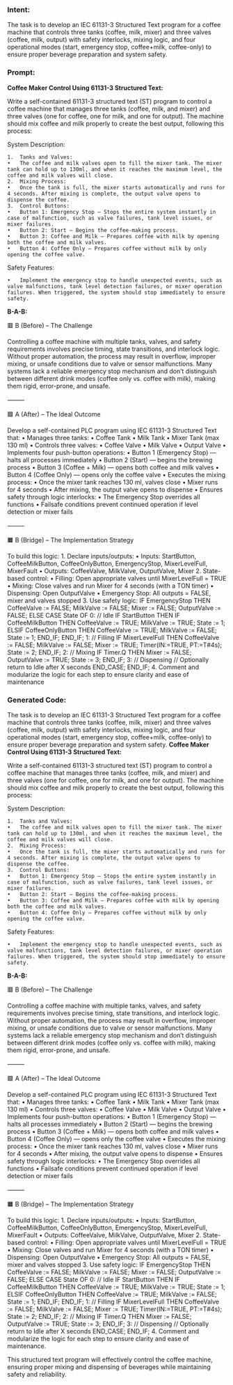 ### Intent:
The task is to develop an IEC 61131-3 Structured Text program for a coffee machine that controls three tanks (coffee, milk, mixer) and three valves (coffee, milk, output) with safety interlocks, mixing logic, and four operational modes (start, emergency stop, coffee+milk, coffee-only) to ensure proper beverage preparation and system safety.

### Prompt:
**Coffee Maker Control Using 61131-3 Structured Text:**

Write a self-contained 61131-3 structured text (ST) program to control a coffee machine that manages three tanks (coffee, milk, and mixer) and three valves (one for coffee, one for milk, and one for output). The machine should mix coffee and milk properly to create the best output, following this process:

System Description:

	1.	Tanks and Valves:
	•	The coffee and milk valves open to fill the mixer tank. The mixer tank can hold up to 130ml, and when it reaches the maximum level, the coffee and milk valves will close.
	2.	Mixing Process:
	•	Once the tank is full, the mixer starts automatically and runs for 4 seconds. After mixing is complete, the output valve opens to dispense the coffee.
	3.	Control Buttons:
	•	Button 1: Emergency Stop — Stops the entire system instantly in case of malfunction, such as valve failures, tank level issues, or mixer failures.
	•	Button 2: Start — Begins the coffee-making process.
	•	Button 3: Coffee and Milk — Prepares coffee with milk by opening both the coffee and milk valves.
	•	Button 4: Coffee Only — Prepares coffee without milk by only opening the coffee valve.

Safety Features:

	•	Implement the emergency stop to handle unexpected events, such as valve malfunctions, tank level detection failures, or mixer operation failures. When triggered, the system should stop immediately to ensure safety.

**B-A-B:**

🟥 B (Before) – The Challenge

Controlling a coffee machine with multiple tanks, valves, and safety requirements involves precise timing, state transitions, and interlock logic. Without proper automation, the process may result in overflow, improper mixing, or unsafe conditions due to valve or sensor malfunctions. Many systems lack a reliable emergency stop mechanism and don’t distinguish between different drink modes (coffee only vs. coffee with milk), making them rigid, error-prone, and unsafe.

⸻

🟩 A (After) – The Ideal Outcome

Develop a self-contained PLC program using IEC 61131-3 Structured Text that:
	•	Manages three tanks:
	•	Coffee Tank
	•	Milk Tank
	•	Mixer Tank (max 130 ml)
	•	Controls three valves:
	•	Coffee Valve
	•	Milk Valve
	•	Output Valve
	•	Implements four push-button operations:
	•	Button 1 (Emergency Stop) — halts all processes immediately
	•	Button 2 (Start) — begins the brewing process
	•	Button 3 (Coffee + Milk) — opens both coffee and milk valves
	•	Button 4 (Coffee Only) — opens only the coffee valve
	•	Executes the mixing process:
	•	Once the mixer tank reaches 130 ml, valves close
	•	Mixer runs for 4 seconds
	•	After mixing, the output valve opens to dispense
	•	Ensures safety through logic interlocks:
	•	The Emergency Stop overrides all functions
	•	Failsafe conditions prevent continued operation if level detection or mixer fails

⸻

🟧 B (Bridge) – The Implementation Strategy

To build this logic:
	1.	Declare inputs/outputs:
	•	Inputs: StartButton, CoffeeMilkButton, CoffeeOnlyButton, EmergencyStop, MixerLevelFull, MixerFault
	•	Outputs: CoffeeValve, MilkValve, OutputValve, Mixer
	2.	State-based control:
	•	Filling: Open appropriate valves until MixerLevelFull = TRUE
	•	Mixing: Close valves and run Mixer for 4 seconds (with a TON timer)
	•	Dispensing: Open OutputValve
	•	Emergency Stop: All outputs = FALSE, mixer and valves stopped
	3.	Use safety logic:
 IF EmergencyStop THEN
    CoffeeValve := FALSE;
    MilkValve := FALSE;
    Mixer := FALSE;
    OutputValve := FALSE;
ELSE
    CASE State OF
        0: // Idle
            IF StartButton THEN
                IF CoffeeMilkButton THEN
                    CoffeeValve := TRUE;
                    MilkValve := TRUE;
                    State := 1;
                ELSIF CoffeeOnlyButton THEN
                    CoffeeValve := TRUE;
                    MilkValve := FALSE;
                    State := 1;
                END_IF;
            END_IF;
        1: // Filling
            IF MixerLevelFull THEN
                CoffeeValve := FALSE;
                MilkValve := FALSE;
                Mixer := TRUE;
                Timer(IN:=TRUE, PT:=T#4s);
                State := 2;
            END_IF;
        2: // Mixing
            IF Timer.Q THEN
                Mixer := FALSE;
                OutputValve := TRUE;
                State := 3;
            END_IF;
        3: // Dispensing
            // Optionally return to Idle after X seconds
    END_CASE;
END_IF;
	4.	Comment and modularize the logic for each step to ensure clarity and ease of maintenance

### Generated Code:
The task is to develop an IEC 61131-3 Structured Text program for a coffee machine that controls three tanks (coffee, milk, mixer) and three valves (coffee, milk, output) with safety interlocks, mixing logic, and four operational modes (start, emergency stop, coffee+milk, coffee-only) to ensure proper beverage preparation and system safety.
**Coffee Maker Control Using 61131-3 Structured Text:**

Write a self-contained 61131-3 structured text (ST) program to control a coffee machine that manages three tanks (coffee, milk, and mixer) and three valves (one for coffee, one for milk, and one for output). The machine should mix coffee and milk properly to create the best output, following this process:

System Description:

	1.	Tanks and Valves:
	•	The coffee and milk valves open to fill the mixer tank. The mixer tank can hold up to 130ml, and when it reaches the maximum level, the coffee and milk valves will close.
	2.	Mixing Process:
	•	Once the tank is full, the mixer starts automatically and runs for 4 seconds. After mixing is complete, the output valve opens to dispense the coffee.
	3.	Control Buttons:
	•	Button 1: Emergency Stop — Stops the entire system instantly in case of malfunction, such as valve failures, tank level issues, or mixer failures.
	•	Button 2: Start — Begins the coffee-making process.
	•	Button 3: Coffee and Milk — Prepares coffee with milk by opening both the coffee and milk valves.
	•	Button 4: Coffee Only — Prepares coffee without milk by only opening the coffee valve.

Safety Features:

	•	Implement the emergency stop to handle unexpected events, such as valve malfunctions, tank level detection failures, or mixer operation failures. When triggered, the system should stop immediately to ensure safety.

**B-A-B:**

🟥 B (Before) – The Challenge

Controlling a coffee machine with multiple tanks, valves, and safety requirements involves precise timing, state transitions, and interlock logic. Without proper automation, the process may result in overflow, improper mixing, or unsafe conditions due to valve or sensor malfunctions. Many systems lack a reliable emergency stop mechanism and don’t distinguish between different drink modes (coffee only vs. coffee with milk), making them rigid, error-prone, and unsafe.

⸻

🟩 A (After) – The Ideal Outcome

Develop a self-contained PLC program using IEC 61131-3 Structured Text that:
	•	Manages three tanks:
	•	Coffee Tank
	•	Milk Tank
	•	Mixer Tank (max 130 ml)
	•	Controls three valves:
	•	Coffee Valve
	•	Milk Valve
	•	Output Valve
	•	Implements four push-button operations:
	•	Button 1 (Emergency Stop) — halts all processes immediately
	•	Button 2 (Start) — begins the brewing process
	•	Button 3 (Coffee + Milk) — opens both coffee and milk valves
	•	Button 4 (Coffee Only) — opens only the coffee valve
	•	Executes the mixing process:
	•	Once the mixer tank reaches 130 ml, valves close
	•	Mixer runs for 4 seconds
	•	After mixing, the output valve opens to dispense
	•	Ensures safety through logic interlocks:
	•	The Emergency Stop overrides all functions
	•	Failsafe conditions prevent continued operation if level detection or mixer fails

⸻

🟧 B (Bridge) – The Implementation Strategy

To build this logic:
	1.	Declare inputs/outputs:
	•	Inputs: StartButton, CoffeeMilkButton, CoffeeOnlyButton, EmergencyStop, MixerLevelFull, MixerFault
	•	Outputs: CoffeeValve, MilkValve, OutputValve, Mixer
	2.	State-based control:
	•	Filling: Open appropriate valves until MixerLevelFull = TRUE
	•	Mixing: Close valves and run Mixer for 4 seconds (with a TON timer)
	•	Dispensing: Open OutputValve
	•	Emergency Stop: All outputs = FALSE, mixer and valves stopped
	3.	Use safety logic:
 IF EmergencyStop THEN
    CoffeeValve := FALSE;
    MilkValve := FALSE;
    Mixer := FALSE;
    OutputValve := FALSE;
ELSE
    CASE State OF
        0: // Idle
            IF StartButton THEN
                IF CoffeeMilkButton THEN
                    CoffeeValve := TRUE;
                    MilkValve := TRUE;
                    State := 1;
                ELSIF CoffeeOnlyButton THEN
                    CoffeeValve := TRUE;
                    MilkValve := FALSE;
                    State := 1;
                END_IF;
            END_IF;
        1: // Filling
            IF MixerLevelFull THEN
                CoffeeValve := FALSE;
                MilkValve := FALSE;
                Mixer := TRUE;
                Timer(IN:=TRUE, PT:=T#4s);
                State := 2;
            END_IF;
        2: // Mixing
            IF Timer.Q THEN
                Mixer := FALSE;
                OutputValve := TRUE;
                State := 3;
            END_IF;
        3: // Dispensing
            // Optionally return to Idle after X seconds
    END_CASE;
END_IF;
	4.	Comment and modularize the logic for each step to ensure clarity and ease of maintenance.

This structured text program will effectively control the coffee machine, ensuring proper mixing and dispensing of beverages while maintaining safety and reliability.
